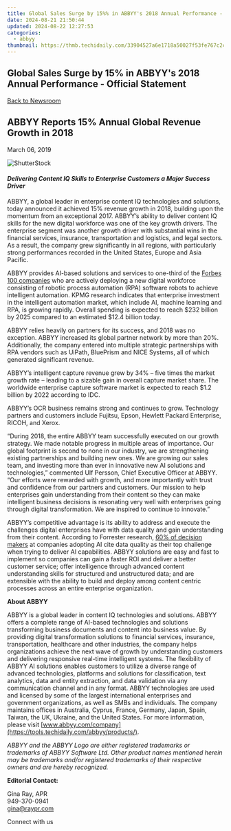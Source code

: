 ```yaml
---
title: Global Sales Surge by 15%% in ABBYY's 2018 Annual Performance - Official Statement
date: 2024-08-21 21:50:44
updated: 2024-08-22 12:27:53
categories:
  - abbyy
thumbnail: https://thmb.techidaily.com/33904527a6e1718a50027f53fe767c2c1eedacdbdef4cb5558c43f077a848c48.jpg
---
```


## Global Sales Surge by 15% in ABBYY's 2018 Annual Performance - Official Statement

[Back to Newsroom](https://tools.techidaily.com/abbyy/products/)

## ABBYY Reports 15% Annual Global Revenue Growth in 2018

March 06, 2019

![ShutterStock](https://content.abbyy.com/-/media/project/abbyy/abbyy/branchtemplates/shutterstock_1272462163_1296-x-729.jpg?h=729&iar=0&w=1296)

#### _Delivering Content IQ Skills to Enterprise Customers a Major Success Driver_

ABBYY, a global leader in enterprise content IQ technologies and solutions, today announced it achieved 15% revenue growth in 2018, building upon the momentum from an exceptional 2017\. ABBYY’s ability to deliver content IQ skills for the new digital workforce was one of the key growth drivers. The enterprise segment was another growth driver with substantial wins in the financial services, insurance, transportation and logistics, and legal sectors. As a result, the company grew significantly in all regions, with particularly strong performances recorded in the United States, Europe and Asia Pacific.

ABBYY provides AI-based solutions and services to one-third of the [Forbes 100 companies](https://www.forbes.com/global2000/list/#tab:overall "Forbes") who are actively deploying a new digital workforce consisting of robotic process automation (RPA) software robots to achieve intelligent automation. KPMG research indicates that enterprise investment in the intelligent automation market, which include AI, machine learning and RPA, is growing rapidly. Overall spending is expected to reach $232 billion by 2025 compared to an estimated $12.4 billion today.

ABBYY relies heavily on partners for its success, and 2018 was no exception. ABBYY increased its global partner network by more than 20%. Additionally, the company entered into multiple strategic partnerships with RPA vendors such as UiPath, BluePrism and NICE Systems, all of which generated significant revenue.

ABBYY’s intelligent capture revenue grew by 34% – five times the market growth rate – leading to a sizable gain in overall capture market share. The worldwide enterprise capture software market is expected to reach $1.2 billion by 2022 according to IDC.

ABBYY’s OCR business remains strong and continues to grow. Technology partners and customers include Fujitsu, Epson, Hewlett Packard Enterprise, RICOH, and Xerox. 

“During 2018, the entire ABBYY team successfully executed on our growth strategy. We made notable progress in multiple areas of importance. Our global footprint is second to none in our industry, we are strengthening existing partnerships and building new ones. We are growing our sales team, and investing more than ever in innovative new AI solutions and technologies,” commented Ulf Persson, Chief Executive Officer at ABBYY. “Our efforts were rewarded with growth, and more importantly with trust and confidence from our partners and customers. Our mission to help enterprises gain understanding from their content so they can make intelligent business decisions is resonating very well with enterprises going through digital transformation. We are inspired to continue to innovate.”

ABBYY’s competitive advantage is its ability to address and execute the challenges digital enterprises have with data quality and gain understanding from their content. According to Forrester research, [60% of decision makers](https://www.forbes.com/sites/gilpress/2018/11/06/ai-and-automation-2019-predictions-from-forrester/#387ab5d94cb5 "Forbes: Forrester research study") at companies adopting AI cite data quality as their top challenge when trying to deliver AI capabilities. ABBYY solutions are easy and fast to implement so companies can gain a faster ROI and deliver a better customer service; offer intelligence through advanced content understanding skills for structured and unstructured data; and are extensible with the ability to build and deploy among content centric processes across an entire enterprise organization.

  
**About ABBYY**

ABBYY is a global leader in content IQ technologies and solutions. ABBYY offers a complete range of AI-based technologies and solutions transforming business documents and content into business value. By providing digital transformation solutions to financial services, insurance, transportation, healthcare and other industries, the company helps organizations achieve the next wave of growth by understanding customers and delivering responsive real-time intelligent systems. The flexibility of ABBYY AI solutions enables customers to utilize a diverse range of advanced technologies, platforms and solutions for classification, text analytics, data and entity extraction, and data validation via any communication channel and in any format. ABBYY technologies are used and licensed by some of the largest international enterprises and government organizations, as well as SMBs and individuals. The company maintains offices in Australia, Cyprus, France, Germany, Japan, Spain, Taiwan, the UK, Ukraine, and the United States. For more information, please visit [www.abbyy.com/company](https://tools.techidaily.com/abbyy/products/).

_ABBYY and the ABBYY Logo are either registered trademarks or trademarks of ABBYY Software Ltd. Other product names mentioned herein may be trademarks and/or registered trademarks of their respective owners and are hereby recognized._

  
**Editorial Contact:**

Gina Ray, APR  
949-370-0941  
gina@raypr.com  
  
Connect with us

<ins class="adsbygoogle"
     style="display:block"
     data-ad-format="autorelaxed"
     data-ad-client="ca-pub-7571918770474297"
     data-ad-slot="1223367746"></ins>



<ins class="adsbygoogle"
     style="display:block"
     data-ad-client="ca-pub-7571918770474297"
     data-ad-slot="8358498916"
     data-ad-format="auto"
     data-full-width-responsive="true"></ins>
